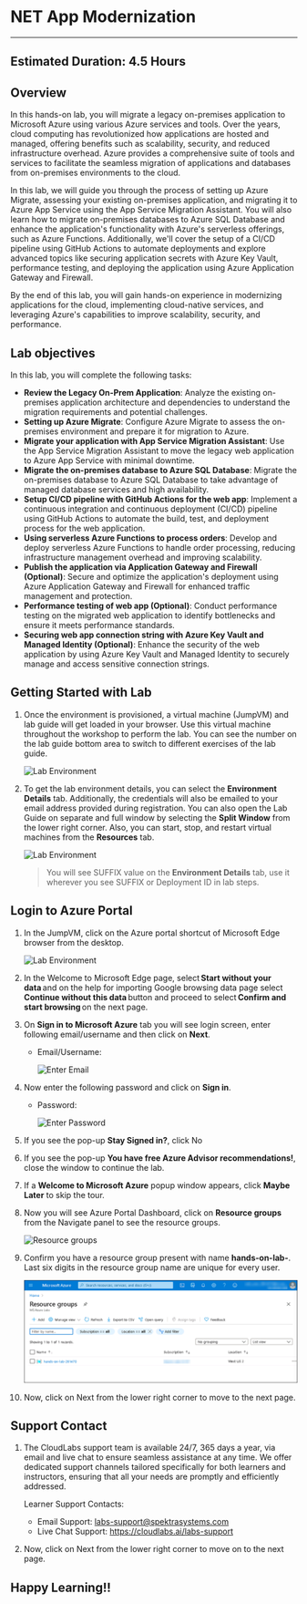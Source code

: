 # NET App Modernization
---
## Estimated Duration: 4.5 Hours

## Overview
In this hands-on lab, you will migrate a legacy on-premises application to Microsoft Azure using various Azure services and tools. Over the years, cloud computing has revolutionized how applications are hosted and managed, offering benefits such as scalability, security, and reduced infrastructure overhead. Azure provides a comprehensive suite of tools and services to facilitate the seamless migration of applications and databases from on-premises environments to the cloud.

In this lab, we will guide you through the process of setting up Azure Migrate, assessing your existing on-premises application, and migrating it to Azure App Service using the App Service Migration Assistant. You will also learn how to migrate on-premises databases to Azure SQL Database and enhance the application's functionality with Azure's serverless offerings, such as Azure Functions. Additionally, we'll cover the setup of a CI/CD pipeline using GitHub Actions to automate deployments and explore advanced topics like securing application secrets with Azure Key Vault, performance testing, and deploying the application using Azure Application Gateway and Firewall. 

By the end of this lab, you will gain hands-on experience in modernizing applications for the cloud, implementing cloud-native services, and leveraging Azure's capabilities to improve scalability, security, and performance.

## Lab objectives
In this lab, you will complete the following tasks:
   - **Review the Legacy On-Prem Application**: Analyze the existing on-premises application architecture and dependencies to understand the migration requirements and potential challenges.
   - **Setting up Azure Migrate**: Configure Azure Migrate to assess the on-premises environment and prepare it for migration to Azure.
   - **Migrate your application with App Service Migration Assistant**: Use the App Service Migration Assistant to move the legacy web application to Azure App Service with minimal downtime.
   - **Migrate the on-premises database to Azure SQL Database**: Migrate the on-premises database to Azure SQL Database to take advantage of managed database services and high availability.
   - **Setup CI/CD pipeline with GitHub Actions for the web app**: Implement a continuous integration and continuous deployment (CI/CD) pipeline using GitHub Actions to automate the build, test, and deployment process for the web application.
   - **Using serverless Azure Functions to process orders**: Develop and deploy serverless Azure Functions to handle order processing, reducing infrastructure management overhead and improving scalability.
   - **Publish the application via Application Gateway and Firewall (Optional)**: Secure and optimize the application's deployment using Azure Application Gateway and Firewall for enhanced traffic management and protection.
   - **Performance testing of web app (Optional)**: Conduct performance testing on the migrated web application to identify bottlenecks and ensure it meets performance standards.
   - **Securing web app connection string with Azure Key Vault and Managed Identity (Optional)**: Enhance the security of the web application by using Azure Key Vault and Managed Identity to securely manage and access sensitive connection strings.

## Getting Started with Lab

1. Once the environment is provisioned, a virtual machine (JumpVM) and lab guide will get loaded in your browser. Use this virtual machine throughout the workshop to perform the lab. You can see the number on the lab guide bottom area to switch to different exercises of the lab guide.
   

   ![](media/Getting_started01.png "Lab Environment")

1. To get the lab environment details, you can select the **Environment Details** tab. Additionally, the credentials will also be emailed to your email address provided during registration. You can also open the Lab Guide on separate and full window by selecting the **Split Window** from the lower right corner. Also, you can start, stop, and restart virtual machines from the **Resources** tab.

   ![](media/Getting_started03.png "Lab Environment")
 
    > You will see SUFFIX value on the **Environment Details** tab, use it wherever you see SUFFIX or Deployment ID in lab steps.


## Login to Azure Portal

1. In the JumpVM, click on the Azure portal shortcut of Microsoft Edge browser from the desktop.

   ![](media/Getting_started02.png "Lab Environment")

1. In the Welcome to Microsoft Edge page, select **Start without your data** and on the help for importing Google browsing data page select **Continue without this data** button and proceed to select **Confirm and start browsing** on the next page.
   
1. On **Sign in to Microsoft Azure** tab you will see login screen, enter following email/username and then click on **Next**. 
   * Email/Username: <inject key="AzureAdUserEmail"></inject>
   
     ![](media/image7.png "Enter Email")
     
1. Now enter the following password and click on **Sign in**.
   * Password: <inject key="AzureAdUserPassword"></inject>
   
     ![](media/image8.png "Enter Password")
     
1. If you see the pop-up **Stay Signed in?**, click No

1. If you see the pop-up **You have free Azure Advisor recommendations!**, close the window to continue the lab.

1. If a **Welcome to Microsoft Azure** popup window appears, click **Maybe Later** to skip the tour.
   
1. Now you will see Azure Portal Dashboard, click on **Resource groups** from the Navigate panel to see the resource groups.

    ![](media/select-rg.png "Resource groups")
   
1. Confirm you have a resource group present with name **hands-on-lab-<inject key="DeploymentID" enableCopy="false" />**. Last six digits in the resource group name are unique for every user.

    ![](media/image10.png "Resource groups")
   
1. Now, click on Next from the lower right corner to move to the next page.

## Support Contact
 
1. The CloudLabs support team is available 24/7, 365 days a year, via email and live chat to ensure seamless assistance at any time. We offer dedicated support channels tailored specifically for both learners and instructors, ensuring that all your needs are promptly and efficiently addressed.
 
   Learner Support Contacts:
 
   - Email Support: labs-support@spektrasystems.com
   - Live Chat Support: https://cloudlabs.ai/labs-support
 
1. Now, click on Next from the lower right corner to move on to the next page.
## Happy Learning!!
